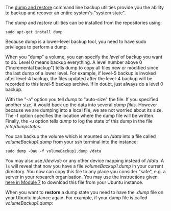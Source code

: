 


The [dump and restore](http://dump.sourceforge.net/) command line backup utilities provide you the ability to backup and recover an entire system's "system state".

The *dump* and *restore* utilities can be installed from the repositories using:

```sudo apt-get install dump```

Because dump is a lower-level backup tool, you need to have sudo privileges to perform a dump.  

When you "dump" a volume, you can specify the *level* of backup you want to do. Level 0 means backup everything. A level number above 0 ("incremental backup")  tells  dump to copy all files new or modified since the last dump of a lower level. For example, if level-5 backup is invoked after level-4 backup, the files updated after the level-4 backup will be recorded to this level-5 backup archive. If in doubt, just always do a level 0 backup. 

With the "-a" option you tell *dump* to "auto-size" the file. If you specified another size, it would back up the data into several *dump files*. However because we are dumping into a local file, we are not worried about its size. The -f option specifies the location where the dump file will be written. Finally, the -u option tells *dump* to log the state of this dump in the file */etc/dumpstates*.

You can backup the volume which is mounted on */data* into a file called *volumeBackup1.dump* from your ssh terminal into the instance:

```sudo dump -0au -f volumeBackup1.dump /data```

You may also use */dev/vdc* or any other device mapping instead of */data*. 
A ```ls``` will reveal that now you have a file *volumeBackup1.dump* in your current directory. You now can copy this file to any place you consider "safe", e.g. a server in your research organisation. You may use  the instructions given [here in Module 7](/package07/sections/copyFiles.html) to download this file from your Ubuntu instance.

When you want to **restore** a dump state you need to have the *.dump* file on your Ubuntu instance again. For example, if your dump file is called *volumeBackup1.dump*:


